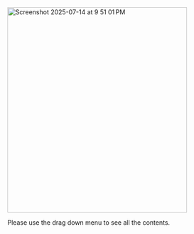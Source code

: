 <img width="404" height="460" alt="Screenshot 2025-07-14 at 9 51 01 PM" src="https://github.com/user-attachments/assets/c92249cc-6797-4100-a399-0aef558d11b9" />

Please use the drag down menu to see all the contents.

